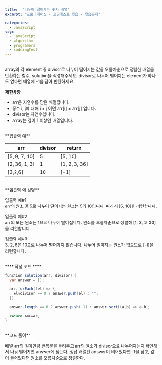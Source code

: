 ```yaml
---
title:  "나누어 떨어지는 숫자 배열"
excerpt: "프로그래머스 - 코딩테스트 연습 - 연습문제"

categories:
  - JavaScript
tags: 
  - javaScript
  - algorithm 
  - programers
  - codeingTest
---
```


<br/>
array의 각 element 중 divisor로 나누어 떨어지는 값을 오름차순으로 정렬한 배열을 반환하는 함수, solution을 작성해주세요.
divisor로 나누어 떨어지는 element가 하나도 없다면 배열에 -1을 담아 반환하세요.

**제한사항**

* arr은 자연수를 담은 배열입니다.
* 정수 i, j에 대해 i ≠ j 이면 arr[i] ≠ arr[j] 입니다.
* divisor는 자연수입니다.
* array는 길이 1 이상인 배열입니다.

<br/>
**입출력 예**

|arr|divisor|return|
|---|-------|------|
|[5, 9, 7, 10]|5|[5, 10]|
|[2, 36, 1, 3]|1|[1, 2, 3, 36]|
|[3,2,6]|10|[-1]|


<br/>
**입출력 예 설명**

입출력 예#1<br/>
arr의 원소 중 5로 나누어 떨어지는 원소는 5와 10입니다. 따라서 [5, 10]을 리턴합니다.

입출력 예#2<br/>
arr의 모든 원소는 1으로 나누어 떨어집니다. 원소를 오름차순으로 정렬해 [1, 2, 3, 36]을 리턴합니다.

입출력 예#3<br/>
3, 2, 6은 10으로 나누어 떨어지지 않습니다. 나누어 떨어지는 원소가 없으므로 [-1]을 리턴합니다.


<br/>
**** 작성 코드 ****

```java
function solution(arr, divisor) {
  var answer = [];
  
  arr.forEach((el) => {
    el%divisor == 0 ? answer.push(el) : "";
  });
  
  answer.length == 0 ? answer.push(-1) : answer.sort((a,b) => a-b);
  
  return answer;
}
```

<br/>
**코드 풀이**

배열 arr의 길이만큼 반복문을 돌려주고 arr의 원소가 divisor으로 나누어지는지 확인해서 나눠 떨어지면 answer에 담는다.
정답 배열인 answer이 비어있다면 -1을 담고, 값이 들어있다면 원소를 오름차순으로 정렬한다.